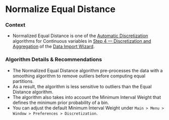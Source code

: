 # Normalize Equal Distance

### Context

* Normalized Equal Distance is one of the [Automatic Discretization](./) algorithms for Continuous variables in [Step 4 — Discretization and Aggregation](../../) of the [Data Import Wizard](../../../).

### Algorithm Details & Recommendations

* The Normalized Equal Distance algorithm pre-processes the data with a smoothing algorithm to remove outliers before computing equal partitions.
* As a result, the algorithm is less sensitive to outliers than the Equal Distance algorithm.&#x20;
* The algorithm also takes into account the Minimum Interval Weight that defines the minimum prior probability of a bin.
* You can adjust the default Minimum Interval Weight under `Main > Menu > Window > Preferences > Discretization`.
